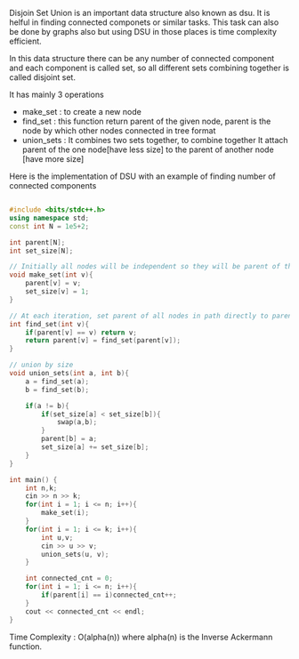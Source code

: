 Disjoin Set Union is an important data structure also known as dsu. It is helful in finding connected componets or similar tasks. This task can also be done by graphs also but using DSU in those places is time complexity efficient.

In this data structure there can be any number of connected component and each component is called set, so all different sets combining together is called disjoint set.

It has mainly 3 operations

- make_set : to create a new node
- find_set : this function return parent of the given node, parent is the node by which other nodes connected in tree format
- union_sets : It combines two sets together, to combine together It attach parent of the one node[have less size] to the parent of another node [have more size]

Here is the implementation of DSU with an example of finding number of connected components
```cpp

#include <bits/stdc++.h>
using namespace std;
const int N = 1e5+2;

int parent[N];
int set_size[N];

// Initially all nodes will be independent so they will be parent of themselves
void make_set(int v){
	parent[v] = v;
	set_size[v] = 1;
}

// At each iteration, set parent of all nodes in path directly to parent so that whenever it is asked to find parent it will not have to go through all path. This process is also known as path compression
int find_set(int v){
	if(parent[v] == v) return v;
	return parent[v] = find_set(parent[v]);
}

// union by size
void union_sets(int a, int b){
	a = find_set(a);
	b = find_set(b);

	if(a != b){
		if(set_size[a] < set_size[b]){
			swap(a,b);
		}
		parent[b] = a;
		set_size[a] += set_size[b];
	}
}

int main() {
	int n,k;
	cin >> n >> k;
	for(int i = 1; i <= n; i++){
		make_set(i);
	}
	for(int i = 1; i <= k; i++){
		int u,v;
		cin >> u >> v;
		union_sets(u, v);
	}

	int connected_cnt = 0;
	for(int i = 1; i <= n; i++){
		if(parent[i] == i)connected_cnt++;
	}
	cout << connected_cnt << endl;
}
```

Time Complexity : O(alpha(n)) where alpha(n) is the Inverse Ackermann function.